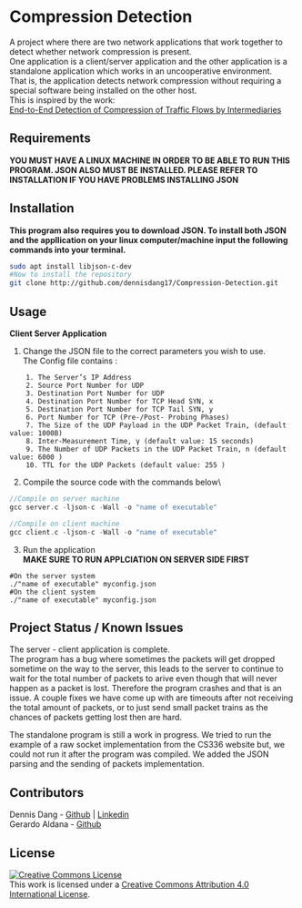# Compression Detection

A project where there are two network applications that work together to detect whether network compression is present.\
One application is a client/server application and the other application is a standalone application which works in an uncooperative environment.\
That is, the application detects network compression without requiring a special software being installed on the other host.\
This is inspired by the work:\
[End-to-End Detection of Compression of Traffic Flows by Intermediaries ](https://lasr.cs.ucla.edu/vahab/resources/compression_detection.pdf)

## Requirements
**YOU MUST HAVE A LINUX MACHINE IN ORDER TO BE ABLE TO RUN THIS PROGRAM. JSON ALSO MUST BE INSTALLED. PLEASE REFER TO INSTALLATION IF YOU HAVE PROBLEMS INSTALLING JSON**

## Installation
**This program also requires you to download JSON. To install both JSON and the appllication on your linux computer/machine input the following commands into your terminal.**
```bash
sudo apt install libjson-c-dev
#Now to install the repository
git clone http://github.com/dennisdang17/Compression-Detection.git
```
## Usage
**Client Server Application**
1) Change the JSON file to the correct parameters you wish to use.\
The Config file contains :
```
    1. The Server’s IP Address
    2. Source Port Number for UDP
    3. Destination Port Number for UDP
    4. Destination Port Number for TCP Head SYN, x
    5. Destination Port Number for TCP Tail SYN, y
    6. Port Number for TCP (Pre-/Post- Probing Phases)
    7. The Size of the UDP Payload in the UDP Packet Train, (default value: 1000B)
    8. Inter-Measurement Time, γ (default value: 15 seconds)
    9. The Number of UDP Packets in the UDP Packet Train, n (default value: 6000 )
    10. TTL for the UDP Packets (default value: 255 )
```
2) Compile the source code with the commands below\
```c
//Compile on server machine
gcc server.c -ljson-c -Wall -o "name of executable"

//Compile on client machine
gcc client.c -ljson-c -Wall -o "name of executable"
```
3) Run the application \
**MAKE SURE TO RUN APPLCIATION ON SERVER SIDE FIRST**
```
#On the server system
./"name of executable" myconfig.json
#On the client system
./"name of executable" myconfig.json
```
## Project Status / Known Issues
The server - client application is complete. \
The program has a bug where sometimes the packets will get dropped sometime on the way to the server, this leads to the server to continue to wait for the total number of packets to arive even though that will never happen as a packet is lost. Therefore the program crashes and that is an issue. A couple fixes we have come up with are timeouts after not receiving the total amount of packets, or to just send small packet trains as the chances of packets getting lost then are hard. 

The standalone program is still a work in progress. We tried to run the example of a raw socket implementation from the CS336 website but, we could not run it after the program was compiled. We added the JSON parsing and the sending of packets implementation.
## Contributors
Dennis Dang - [Github](github.com/dennisdang17) | [Linkedin](https://www.linkedin.com/in/dennisqdang) \
Gerardo Aldana - [Github](github.com/GeoDude1)

## License
<a rel="license" href="http://creativecommons.org/licenses/by/4.0/"><img alt="Creative Commons License" style="border-width:0" src="https://i.creativecommons.org/l/by/4.0/80x15.png" /></a><br />This work is licensed under a <a rel="license" href="http://creativecommons.org/licenses/by/4.0/">Creative Commons Attribution 4.0 International License</a>.
